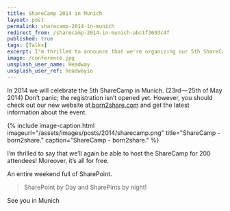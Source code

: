 ```yaml
---
title: ShareCamp 2014 in Munich
layout: post
permalink: sharecamp-2014-in-munich
redirect_from: /sharecamp-2014-in-munich-abc1f3693c4f
published: true
tags: [Talks]
excerpt: I'm thrilled to announce that we're organizing our 5th ShareCamp in Munich. Again we'll take over Microsoft's Germany HQ and share knowledge about SharePoint, Office 365 and Azure.
image: /conference.jpg
unsplash_user_name: Headway
unsplash_user_ref: headwayio
---
```


In 2014 we will celebrate the 5th ShareCamp in Munich. (23rd — 25th of May 2014) Don’t panic; the registration isn’t opened yet. However, you should check out our new website at[ born2share.com](http://www.born2share.com) and get the latest information about the event.

{% include image-caption.html imageurl="/assets/images/posts/2014/sharecamp.png"
title="ShareCamp - born2share." caption="ShareCamp - born2share." %}

I’m thrilled to say that we’ll again be able to host the ShareCamp for 200 attendees! Moreover, it’s all for free. 

An entire weekend full of SharePoint.

> SharePoint by Day and SharePints by night!

See you in Munich


